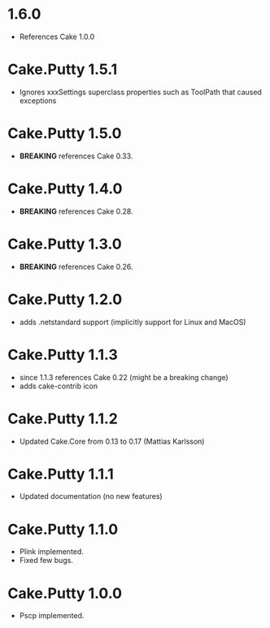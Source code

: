 # 1.6.0

* References Cake 1.0.0

# Cake.Putty 1.5.1

* Ignores xxxSettings superclass properties such as ToolPath that caused exceptions

# Cake.Putty 1.5.0

- **BREAKING** references Cake 0.33.

# Cake.Putty 1.4.0

- **BREAKING** references Cake 0.28.
# Cake.Putty 1.3.0
- **BREAKING** references Cake 0.26.
# Cake.Putty 1.2.0
- adds .netstandard support (implicitly support for Linux and MacOS)
# Cake.Putty 1.1.3
- since 1.1.3 references Cake 0.22 (might be a breaking change)
- adds cake-contrib icon
# Cake.Putty 1.1.2
- Updated Cake.Core from 0.13 to 0.17 (Mattias Karlsson)
# Cake.Putty 1.1.1
- Updated documentation (no new features)
# Cake.Putty 1.1.0
- Plink implemented.
- Fixed few bugs.
# Cake.Putty 1.0.0
- Pscp implemented.